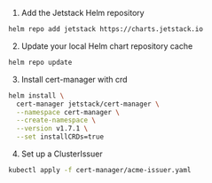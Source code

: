 1. Add the Jetstack Helm repository
```sh
helm repo add jetstack https://charts.jetstack.io
```
2. Update your local Helm chart repository cache
```sh
helm repo update
```
3. Install cert-manager with crd
```sh
helm install \
  cert-manager jetstack/cert-manager \
  --namespace cert-manager \
  --create-namespace \
  --version v1.7.1 \
  --set installCRDs=true
```
4. Set up a ClusterIssuer
```sh
kubectl apply -f cert-manager/acme-issuer.yaml
```
